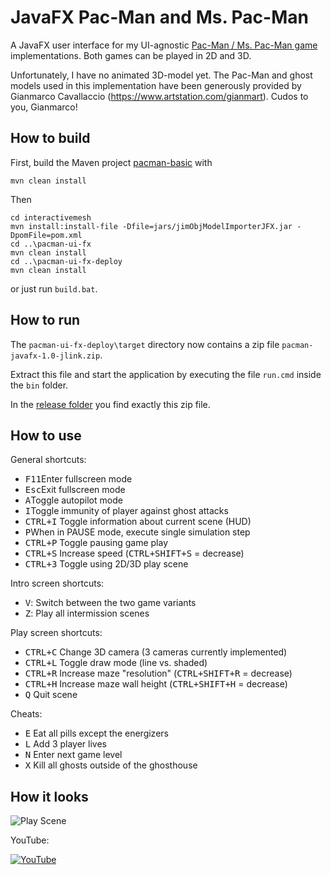 # JavaFX Pac-Man and Ms. Pac-Man

A JavaFX user interface for my UI-agnostic [Pac-Man / Ms. Pac-Man game](https://github.com/armin-reichert/pacman-basic) implementations. Both games can be played in 2D and 3D.

Unfortunately, I have no animated 3D-model yet. The Pac-Man and ghost models used in this implementation have been generously provided by Gianmarco Cavallaccio (https://www.artstation.com/gianmart). Cudos to you, Gianmarco! 

## How to build

First, build the Maven project [pacman-basic](https://github.com/armin-reichert/pacman-basic) with

```
mvn clean install
```

Then
```
cd interactivemesh
mvn install:install-file -Dfile=jars/jimObjModelImporterJFX.jar -DpomFile=pom.xml
cd ..\pacman-ui-fx
mvn clean install
cd ..\pacman-ui-fx-deploy
mvn clean install
```

or just run `build.bat`.

## How to run

The `pacman-ui-fx-deploy\target` directory now contains a zip file `pacman-javafx-1.0-jlink.zip`. 

Extract this file and start the application by executing the file `run.cmd` inside the `bin` folder.  

In the [release folder](https://github.com/armin-reichert/pacman-javafx/releases) you find exactly this zip file.

## How to use

General shortcuts:
- <kbd>F11</kbd>Enter fullscreen mode
- <kbd>Esc</kbd>Exit fullscreen mode
- <kbd>A</kbd>Toggle autopilot mode
- <kbd>I</kbd>Toggle immunity of player against ghost attacks
- <kbd>CTRL+I</kbd> Toggle information about current scene (HUD)
- <kbd>P</kbd>When in PAUSE mode, execute single simulation step
- <kbd>CTRL+P</kbd> Toggle pausing game play
- <kbd>CTRL+S</kbd> Increase speed (<kbd>CTRL+SHIFT+S</kbd> = decrease)
- <kbd>CTRL+3</kbd> Toggle using 2D/3D play scene

Intro screen shortcuts:
- <kbd>V</kbd>: Switch between the two game variants
- <kbd>Z</kbd>: Play all intermission scenes

Play screen shortcuts:
- <kbd>CTRL+C</kbd> Change 3D camera (3 cameras currently implemented)
- <kbd>CTRL+L</kbd> Toggle draw mode (line vs. shaded)
- <kbd>CTRL+R</kbd> Increase maze "resolution" (<kbd>CTRL+SHIFT+R</kbd> = decrease)
- <kbd>CTRL+H</kbd> Increase maze wall height (<kbd>CTRL+SHIFT+H</kbd> = decrease)
- <kbd>Q</kbd> Quit scene

Cheats:
  - <kbd>E</kbd> Eat all pills except the energizers
  - <kbd>L</kbd> Add 3 player lives
  - <kbd>N</kbd> Enter next game level
  - <kbd>X</kbd> Kill all ghosts outside of the ghosthouse 

## How it looks

![Play Scene](https://github.com/armin-reichert/pacman-javafx/blob/main/pacman-ui-fx/doc/pacman-maze.png)

YouTube:

[![YouTube](https://github.com/armin-reichert/pacman-javafx/blob/main/pacman-ui-fx/doc/thumbnail.jpg)](https://www.youtube.com/watch?v=-ANLq4mMn3Q)
